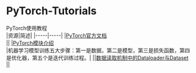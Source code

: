 # PyTorch-Tutorials
PyTorch使用教程<br>
|资源|简述|
|-----|-----|
|[PyTorch官方文档](https://pytorch.org/tutorials/beginner/basics/intro.html)<br>||
|[PyTorch模块介绍](https://blog.csdn.net/qq_37388085/category_9417143.html)<br>|机器学习模型训练五大步骤：第一是数据，第二是模型，第三是损失函数，第四是优化器，第五个是迭代训练过程。|
||[数据读取机制中的Dataloader与Dataset](https://blog.csdn.net/qq_37388085/category_9417143.html)<br>||
